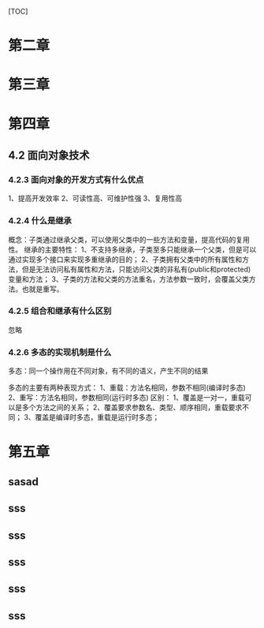 

[TOC]





# 第二章

# 第三章

# 第四章

## 4.2 面向对象技术

### 4.2.3 面向对象的开发方式有什么优点
1、提高开发效率
2、可读性高、可维护性强
3、复用性高

### 4.2.4 什么是继承
概念：子类通过继承父类，可以使用父类中的一些方法和变量，提高代码的复用性。
继承的主要特性：
    1、不支持多继承，子类至多只能继承一个父类，但是可以通过实现多个接口来实现多重继承的目的；
    2、子类拥有父类中的所有属性和方法，但是无法访问私有属性和方法，只能访问父类的非私有(public和protected)变量和方法；
    3、子类的方法和父类的方法重名，方法参数一致时，会覆盖父类方法。也就是重写。

### 4.2.5 组合和继承有什么区别
忽略

### 4.2.6 多态的实现机制是什么

多态：同一个操作用在不同对象，有不同的语义，产生不同的结果

多态的主要有两种表现方式：
    1、重载：方法名相同，参数不相同(编译时多态)
    2、重写：方法名相同，参数相同(运行时多态)
区别：
    1、覆盖是一对一，重载可以是多个方法之间的关系；
    2、覆盖要求参数名、类型、顺序相同，重载要求不同；
    3、覆盖是编译时多态，重载是运行时多态；



# 第五章
## sasad






































## sss

## sss

## sss

## sss

## sss
